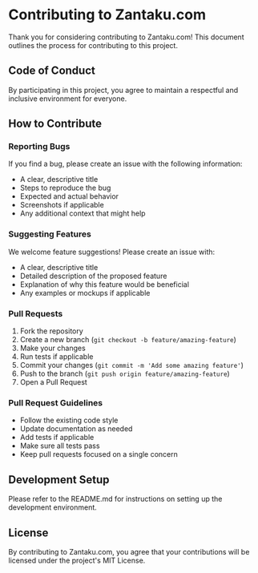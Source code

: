 # Contributing to Zantaku.com

Thank you for considering contributing to Zantaku.com! This document outlines the process for contributing to this project.

## Code of Conduct

By participating in this project, you agree to maintain a respectful and inclusive environment for everyone.

## How to Contribute

### Reporting Bugs

If you find a bug, please create an issue with the following information:
- A clear, descriptive title
- Steps to reproduce the bug
- Expected and actual behavior
- Screenshots if applicable
- Any additional context that might help

### Suggesting Features

We welcome feature suggestions! Please create an issue with:
- A clear, descriptive title
- Detailed description of the proposed feature
- Explanation of why this feature would be beneficial
- Any examples or mockups if applicable

### Pull Requests

1. Fork the repository
2. Create a new branch (`git checkout -b feature/amazing-feature`)
3. Make your changes
4. Run tests if applicable
5. Commit your changes (`git commit -m 'Add some amazing feature'`)
6. Push to the branch (`git push origin feature/amazing-feature`)
7. Open a Pull Request

### Pull Request Guidelines

- Follow the existing code style
- Update documentation as needed
- Add tests if applicable
- Make sure all tests pass
- Keep pull requests focused on a single concern

## Development Setup

Please refer to the README.md for instructions on setting up the development environment.

## License

By contributing to Zantaku.com, you agree that your contributions will be licensed under the project's MIT License. 